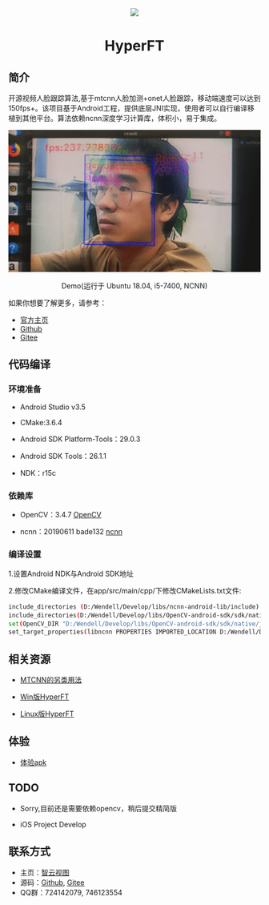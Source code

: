 <div align="center">
  <a href="http://www.zeusee.com">
    <img width="200" heigth="200" src="https://avatars2.githubusercontent.com/u/32202388?s=200&v=4">
  </a>  

  <h1>HyperFT</h1>
</div>

## 简介

开源视频人脸跟踪算法,基于mtcnn人脸加测+onet人脸跟踪，移动端速度可以达到150fps+。该项目基于Android工程，提供底层JNI实现，使用者可以自行编译移植到其他平台。算法依赖ncnn深度学习计算库，体积小，易于集成。

<p>
<img src="./resource/demo.gif" width="650px" alt="Demo(运行于 Ubuntu 18.04, i5-7400, NCNN)"/>
<div align="center">Demo(运行于 Ubuntu 18.04, i5-7400, NCNN)</div>
<p>

如果你想要了解更多，请参考：

* [官方主页](http://www.zeusee.com)
* [Github](https://github.com/zeusees/HyperFT)
* [Gitee](https://gitee.com/huiwei13/HyperFT)

## 代码编译

### 环境准备

* Android Studio v3.5

* CMake:3.6.4

* Android SDK Platform-Tools：29.0.3

* Android SDK Tools：26.1.1

* NDK：r15c

### 依赖库

* OpenCV：3.4.7 [OpenCV](https://sourceforge.net/projects/opencvlibrary/files/4.1.1/opencv-4.1.1-android-sdk.zip/download)

* ncnn：20190611 bade132 [ncnn](https://github.com/Tencent/ncnn/releases/download/20190611/ncnn-android-lib.zip)

### 编译设置

1.设置Android NDK与Android SDK地址

2.修改CMake编译文件，在app/src/main/cpp/下修改CMakeLists.txt文件:

``` bash
include_directories (D:/Wendell/Develop/libs/ncnn-android-lib/include)
include_directories(D:/Wendell/Develop/libs/OpenCV-android-sdk/sdk/native/jni/include)
set(OpenCV_DIR "D:/Wendell/Develop/libs/OpenCV-android-sdk/sdk/native/jni")
set_target_properties(libncnn PROPERTIES IMPORTED_LOCATION D:/Wendell/Develop/libs/ncnn-android-lib/${ANDROID_ABI}/libncnn.a)
```

## 相关资源


* [MTCNN的另类用法](https://blog.csdn.net/relocy/article/details/84075570)

* [Win版HyperFT](https://github.com/qaz734913414/Ncnn_FaceTrack)

* [Linux版HyperFT](https://github.com/xiangdeyizhang/FaceTrack_ncnn_HyperFT)

## 体验

* [体验apk](https://fir.im/HyperFT)

## TODO

+ Sorry,目前还是需要依赖opencv，稍后提交精简版

+ iOS Project Develop

## 联系方式

* 主页：[智云视图](http://www.zeusee.com/)
* 源码：[Github](https://github.com/zeusees/HyperFT), [Gitee](https://gitee.com/huiwei13/HyperFT)
* QQ群：724142079, 746123554
